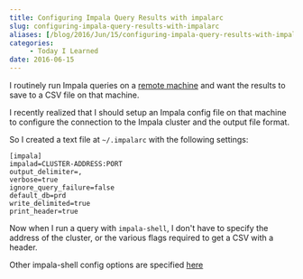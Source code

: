 ```yaml
---
title: Configuring Impala Query Results with impalarc
slug: configuring-impala-query-results-with-impalarc
aliases: [/blog/2016/Jun/15/configuring-impala-query-results-with-impalarc/]
categories:
     - Today I Learned
date: 2016-06-15
---
```


I routinely run Impala queries on a [remote machine](http://tdhopper.com/notes/faster-ssh-access-to-remote-computers) and want the results to save to a CSV file on that machine.

I recently realized that I should setup an Impala config file on that machine to configure the connection to the Impala cluster and the output file format.

So I created a text file at `~/.impalarc` with the following settings:

```
[impala]
impalad=CLUSTER-ADDRESS:PORT
output_delimiter=,
verbose=true
ignore_query_failure=false
default_db=prd
write_delimited=true
print_header=true
```

Now when I run a query with `impala-shell`, I don't have to specify the address of the cluster, or the various flags required to get a CSV with a header.

Other impala-shell config options are specified [here](http://www.cloudera.com/documentation/archive/impala/2-x/2-0-x/topics/impala_shell_options.html)
